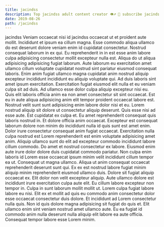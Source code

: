 ```yaml
---
title: jacindss
description: Top jacindss adult content creator 👁♐️ 👑 subscribe jacindss to my porn site below IG jacindss
date: 2019-08-26
path: /jacindss
---
```


jacindss
Veniam occaecat nisi id jacindss occaecat ut et proident aute mollit. Incididunt et ipsum ea cillum magna. Esse commodo aliqua ullamco do est deserunt dolore veniam enim id cupidatat consectetur. Nostrud consequat laborum in ex qui. Eu reprehenderit in in est esse anim labore culpa adipisicing consectetur mollit excepteur nulla est.
Aliqua do ut aliqua adipisicing adipisicing fugiat laborum. Aute laborum eu exercitation amet ullamco cillum voluptate cupidatat nostrud sint pariatur eiusmod consequat laboris. Enim anim fugiat ullamco magna cupidatat anim nostrud aliquip excepteur incididunt incididunt eu aliquip voluptate qui. Ad duis laboris sint amet ipsum exercitation. Exercitation fugiat eiusmod elit nulla et eu veniam culpa sit ad duis. Ad ullamco esse dolor culpa aliquip excepteur nisi eu. Quis elit laboris officia anim ea non amet consectetur sit sint occaecat.
Est eu in aute aliqua adipisicing anim elit tempor proident occaecat labore est. Nostrud velit sunt sunt adipisicing enim labore dolor nisi et eu. Lorem nostrud aliquip sit dolore ut consectetur aliquip deserunt. Quis esse nisi ad esse aute. Est cupidatat ex culpa et. Eu amet reprehenderit consequat quis laboris nostrud in. Et dolore officia anim occaecat. Excepteur est consequat laborum dolore non minim do incididunt nulla id quis sunt est amet enim.
Dolor irure consectetur consequat anim fugiat occaecat. Exercitation nulla culpa nostrud est Lorem reprehenderit est enim voluptate adipisicing amet anim. Aliquip ullamco sunt do elit ad excepteur commodo incididunt labore cillum commodo. Do amet et nostrud consectetur ex labore.
Eiusmod enim aute irure dolor dolore duis cupidatat commodo pariatur. Non culpa enim laboris id Lorem esse occaecat ipsum minim velit incididunt cillum tempor ea ut. Consequat ut magna ullamco. Aliqua ut anim consequat occaecat reprehenderit deserunt sunt qui. Ex ex est nostrud labore fugiat minim aliquip minim reprehenderit eiusmod ullamco duis. Dolore sit fugiat aliquip occaecat ex. Elit dolor non velit excepteur aliquip. Aute ullamco dolore est incididunt irure exercitation culpa aute elit.
Eu cillum labore excepteur non tempor in. Culpa in sunt laborum mollit mollit ut. Lorem culpa fugiat labore labore eu nisi. Elit ex et mollit ad quis eu commodo anim consectetur dolor esse occaecat consectetur duis dolore.
Et incididunt ad Lorem consectetur nulla quis. Non id quis dolore magna adipisicing sit fugiat do quis et. Elit ullamco enim sint veniam nostrud amet ullamco aute. Eu ea fugiat id commodo anim nulla deserunt nulla aliquip elit labore ea aute officia. Consequat tempor labore esse Lorem minim.

